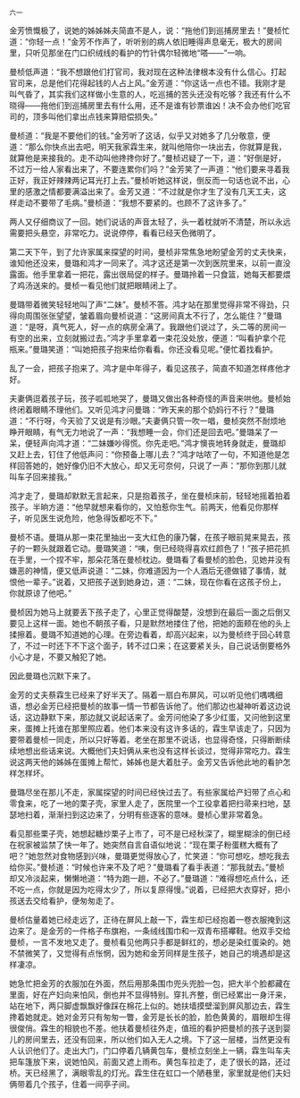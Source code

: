     六一 

   金芳愤慨极了，说她的姊姊姊夫简直不是人，说：“拖他们到巡捕房里去！”曼桢忙道：“你轻一点！”金芳不作声了，听听别的病人依旧睡得声息毫无，极大的房间里，只听见那坐在门口织绒线的看护的竹针偶尔轻微地“嗒——”一响。

   曼桢低声道：“我不想跟他们打官司，我对现在这种法律根本没有什么信心。打起官司来，总是他们花得起钱的人占上风。”金芳道：“你这话一点也不错。我刚才是叫气昏了，其实我们这样做小生意的人，吃巡捕的苦头还没有吃够？我还有什么不晓得——拖他们到巡捕房里去有什么用，还不是谁有钞票谁凶！决不会办他们吃官司的，顶多叫他们拿出点钱来算赔偿损失。”

   曼桢道：“我是不要他们的钱。”金芳听了这话，似乎又对她多了几分敬意，便道：“那么你快点出去吧，明天我家霖生来，就叫他陪你一块出去，你就算是我，就算他是来接我的。走不动叫他搀搀你好了。”曼桢迟疑了一下，道：“好倒是好，不过万一给人家看出来了，不要连累你们吗？”金芳笑了一声道：“他们要来寻着我正好，我正好辣辣两记耳光打上去。”曼桢听她这样说，倒反而一句话也说不出，心里的感激之情都要满溢出来了。金芳又道：“不过就是你才生了没有几天工夫，这样走动不要带了毛病。”曼桢道：“我想不要紧的。也顾不了这许多了。”

   两人又仔细商议了一回。她们说话的声音太轻了，头一着枕就听不清楚，所以永远需要把头悬空，非常吃力。说说停停，看看已经天色微明了。

   第二天下午，到了允许家属来探望的时间，曼桢非常焦急地盼望金芳的丈夫快来，谁知他还没来，曼璐和鸿才一同来了。鸿才这还是第一次到医院里来，以前一直没露面。他手里拿着一把花，露出很局促的样子。曼璐拎着一只食篮，她每天都要煨了鸡汤送来的。曼桢一看见他们就把眼睛闭上了。

   曼璐带着微笑轻轻地叫了声“二妹”。曼桢不答。鸿才站在那里觉得非常不得劲，只得向周围张张望望，皱着眉向曼桢说道：“这房间真太不行了，怎么能住？”曼璐道：“是呀，真气死人，好一点的病房全满了。我跟他们说过了，头二等的房间一有空的出来，立刻就搬过去。”鸿才手里拿着一束花没处放，便道：“叫看护拿个花瓶来。”曼璐笑道：“叫她把孩子抱来给你看看。你还没看见呢。”便忙着找看护。

   乱了一会，把孩子抱来了。鸿才是中年得子，看见这孩子，简直不知道怎样疼他才好。

   夫妻俩逗着孩子玩，孩子呱呱地哭了，曼璐又做出各种奇怪的声音来哄他。曼桢始终闭着眼睛不理他们。又听见鸿才问曼璐：“昨天来的那个奶妈行不行？”曼璐道：“不行呀，今天验了又说是有沙眼。”夫妻俩只管一吹一唱，曼桢突然不耐烦地睁开眼睛，有气无力地说了一声：“我想睡一会，你们还是回去吧。”曼璐呆了一呆，便轻声向鸿才道：“二妹嫌吵得慌。你先走吧。”鸿才懊丧地转身就走，曼璐却又赶上去，钉住了他低声问：“你预备上哪儿去？”鸿才咕哝了一句，不知道他是怎样回答她的，她好像仍旧不大放心，却又无可奈何，只说了一声：“那你到那儿就叫车子回来接我。”

   鸿才走了，曼璐却默默无言起来，只是抱着孩子，坐在曼桢床前，轻轻地摇着拍着孩子。半晌方道：“他早就想来看你的，又怕惹你生气。前两天，他看见你那样子，听见医生说危险，他急得饭都吃不下。”

   曼桢不语。曼璐从那一束花里抽出一支大红色的康乃馨，在孩子眼前晃来晃去，孩子的一颗头就跟着它动。曼璐笑道：“咦，倒已经晓得喜欢红颜色了！”孩子把花抓在手里，一个捏不牢，那朵花落在曼桢枕边。曼璐看了看曼桢的脸色，见她并没有嫌恶的神情，便又低声说道：“二妹，你难道因为一个人酒后无德做错了事情，就恨他一辈子。”说着，又把孩子送到她身边，道：“二妹，现在你看在这孩子份上，你就原谅了他吧。”

   曼桢因为她马上就要丢下孩子走了，心里正觉得酸楚，没想到在最后一面之后倒又要见上这样一面。她也不朝孩子看，只是默然地搂住了他，把她的面颊在他的头上揉擦着。曼璐不知道她的心理。在旁边看着，却高兴起来，以为曼桢终于回心转意了，不过一时还下不下这个面子，转不过口来；在这要紧关头，自己说话倒要格外小心才是，不要又触犯了她。

   因此曼璐也沉默下来了。

   金芳的丈夫蔡霖生已经来了好半天了。隔着一扇白布屏风，可以听见他们喁喁细语，想必金芳已经把曼桢的故事一情一节都告诉他了。他们那边也凝神听着这边说话，这边静默下来，那边就又说起话来了。金芳问他染了多少红蛋，又问他到这里来，蛋摊上托谁在那里照应着。他们本来没有这许多话的，霖生早该走了，只因为要带着曼桢一同走，所以只好等着。老坐在那里不说话，也显得奇怪，只得断断续续地想出些话来说。大概他们夫妇俩从来也没有这样长谈过，觉得非常吃力。霖生说这两天他的姊姊在蛋摊上帮忙，姊姊也是大着肚子。金芳又告诉他此地的看护怎样怎样坏。

   曼璐尽坐在那儿不走，家属探望的时间已经快过去了。有些家属给产妇带了点心和零食来，吃了一地的栗子壳，家里人走了，医院里一个工役拿着把扫帚来扫地，瑟瑟地扫着，渐渐扫到这边来了，分明有些逐客的意味。曼桢心里非常着急。

   看见那些栗子壳，她想起糖炒栗子上市了，可不是已经秋深了，糊里糊涂的倒已经在祝家被监禁了快一年了。她突然自言自语似地说：“现在栗子粉蛋糕大概有了吧？”她忽然对食物感到兴味，曼璐更觉得放心了，忙笑道：“你可想吃，想吃我去给你买。”曼桢道：“时候也许来不及了吧？”曼璐看了看手表道：“那我就去。”曼桢却又冷淡起来，懒懒地道：“特为跑一趟，不必了。”曼璐道：“难得想吃点什么，还不吃一点，你就是因为吃得太少了，所以复原得慢。”说着，已经把大衣穿好，把小孩送去交给看护，便匆匆走了。

   曼桢估量着她已经走远了，正待在屏风上敲一下，霖生却已经抱着一卷衣服掩到这边来了。是金芳的一件格子布旗袍，一条绒线围巾和一双青布搭襻鞋。他双手交给曼桢，一言不发地又走了。曼桢看见他两只手都是鲜红的，想必是染红蛋染的。她不禁微笑了，又觉得有点怅惘，因为她和金芳同样是生孩子，她自己的境遇却是这样凄凉。

   她急忙把金芳的衣服加在外面，然后用那条围巾兜头兜脸一包，把大半个脸都藏在里面，好在产妇向来怕风，倒也并不显得特别。穿扎齐整，倒已经累出一身汗来，站在地下，两只脚虚飘飘好像踩在棉花上似的。她扶墙摸壁溜到屏风那边去，霖生搀着她就走。她对金芳只有匆匆一瞥，金芳是长长的脸，脸色黄黄的，眉眼却生得很俊俏。霖生的相貌也不差。他扶着曼桢往外走，值班的看护把曼桢的孩子送到婴儿的房间里去，还没有回来，所以他们如入无人之境。下了这一层楼，当然更没有人认识他们了。走出大门，门口停着几辆黄包车，曼桢立刻坐上一辆，霖生叫车夫把车篷放下来，说她怕风，前面又遮上雨布。黄包车拉走了，走了很长的路，还过桥。天已经黑了，满眼零乱的灯光。霖生住在虹口一个陋巷里，家里就是他们夫妇俩带着几个孩子，住着一间亭子间。

